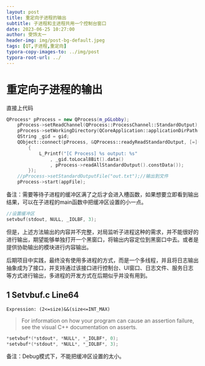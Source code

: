 ```yaml
---
layout: post
title: 重定向子进程的输出
subtitle: 子进程和主进程共用一个控制台窗口
date: 2023-06-25 10:27:00
author: 雯饰太一
header-img: img/post-bg-default.jpeg
tags: [QT,子进程,重定向]
typora-copy-images-to: ../img/post
typora-root-url: ../
---
```


# 重定向子进程的输出

直接上代码

```cpp
QProcess* pProcess = new QProcess(m_pGLobby);
	pProcess->setReadChannel(QProcess::ProcessChannel::StandardOutput);
	pProcess->setWorkingDirectory(QCoreApplication::applicationDirPath());
	QString _gid = gid;
	QObject::connect(pProcess, &QProcess::readyReadStandardOutput, [=]()
		{
			L_Printf("[C Process] %s output: %s"
				, _gid.toLocal8Bit().data()
				, pProcess->readAllStandardOutput().constData());
		});
	//pProcess->setStandardOutputFile("out.txt");//输出到文件
	pProcess->start(appFile);
```

备注：需要等待子进程的缓冲区满了之后才会进入槽函数，如果想要立即看到输出结果，可以在子进程的main函数中把缓冲区设置的小一点。

```cpp
//设置缓冲区
setvbuf(stdout, NULL, _IOLBF, 3);
```

但是，上述方法输出的内容并不完整，对局监听子进程这种的需求，并不能很好的进行输出，期望能够单独打开一个黑窗口，将输出内容定位到黑窗口中去。或者是提供协助输出的模块进行内容输出。

后期项目中实践，最终没有使用多进程的方式，而是一个多线程，并且将日志输出抽象成为了接口，并支持通过该接口进行控制台、UI窗口、日志文件、服务日志等方式进行输出，多进程的开发方式在后期似乎并没有用到。

## 1 Setvbuf.c Line64

`Expression: (2<=size)&&(size<=INT_MAX)`

> For information on how your program can cause an assertion failure, see the visual C++ documentation on asserts.

```cpp
*setvbuf*(*stdout*, *NULL*, *_IOLBF*, 0);
*setvbuf*(*stdout*, *NULL*, *_IOLBF*, 3);
```

备注：Debug模式下，不能把缓冲区设置的太小。